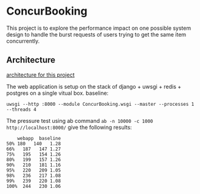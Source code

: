 # ConcurBooking

This project is to explore the performance impact on one possible system design to handle the burst requests of users trying to get the same item concurrently.

## Architecture
[architecture for this project](./architecture.png)

The web application is setup on the stack of django + uwsgi + redis + postgres on a single vitual box.
baseline:
```
uwsgi --http :8000 --module ConcurBooking.wsgi --master --processes 1 --threads 4
```
The pressure test using ab command ```ab -n 10000 -c 1000 http://localhost:8000/``` give the following results:
```
    webapp  baseline
50%	180   140	1.28
66%   187   147	1.27
75%   195	154	1.26
80%   199	157	1.26
90%   210	181	1.16
95%   220	209	1.05
98%   236	217	1.08
99%   239	220	1.08
100%  244   230	1.06
```
